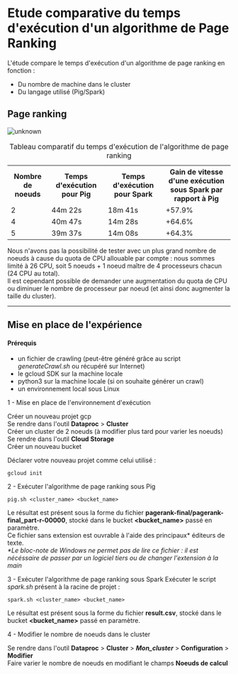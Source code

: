 # Etude comparative du temps d'exécution d'un algorithme de Page Ranking 

L'étude compare le temps d'exécution d'un algorithme de page ranking en fonction :
* Du nombre de machine dans le cluster
* Du langage utilisé (Pig/Spark)

## Page ranking
![unknown](https://user-images.githubusercontent.com/56700560/138350960-7101a83c-8b5c-45b1-94ac-76b5c3c54815.png)

<table>
    <caption>Tableau comparatif du temps d'exécution de l'algorithme de page ranking</caption>
    <tr>
        <th scope="col">Nombre de noeuds</th>
        <th scope="col">Temps d'exécution pour Pig</th>
        <th scope="col">Temps d'exécution pour Spark</th>
        <th scope="col">Gain de vitesse d'une exécution sous Spark par rapport à Pig</th>
    </tr>
    <tr>
        <td>2</td>
        <td>44m 22s</td>
        <td>18m 41s</td>
        <td>+57.9%</td>
    </tr>
    <tr>
        <td>4</td>
        <td>40m 47s</td>
        <td>14m 28s</td>
        <td>+64.6%</td>
    </tr>
    <tr>
        <td>5</td>
        <td>39m 37s</td>
        <td>14m 08s</td>
        <td>+64.3%</td>
    </tr>
</table>

Nous n'avons pas la possibilité de tester avec un plus grand nombre de noeuds à cause du quota de CPU allouable par compte : nous sommes limité à 26 CPU, soit 5 noeuds + 1 noeud maître de 4 processeurs chacun (24 CPU au total).  
Il est cependant possible de demander une augmentation du quota de CPU ou diminuer le nombre de processeur par noeud (et ainsi donc augmenter la taille du cluster). 

---
## Mise en place de l'expérience

#### Prérequis

- un fichier de crawling (peut-être généré grâce au script *generateCrawl.sh* ou récupéré sur Internet)
- le gcloud SDK sur la machine locale
- python3 sur la machine locale (si on souhaite générer un crawl)
- un environnement local sous Linux

1 - Mise en place de l'environnement d'exécution

Créer un nouveau projet gcp  
Se rendre dans l'outil **Dataproc** > **Cluster**   
Créer un cluster de 2 noeuds (à modifier plus tard pour varier les noeuds)  
Se rendre dans l'outil **Cloud Storage**  
Créer un nouveau bucket  

Déclarer votre nouveau projet comme celui utilisé :   
```
gcloud init
```

2 - Exécuter l'algorithme de page ranking sous Pig
```
pig.sh <cluster_name> <bucket_name>
```
Le résultat est présent sous la forme du fichier **pagerank-final/pagerank-final_part-r-00000**, stocké dans le bucket **<bucket_name>** passé en paramètre.  
Ce fichier sans extension est ouvrable à l'aide des principaux* éditeurs de texte.  
*\*Le bloc-note de Windows ne permet pas de lire ce fichier : il est nécéssaire de passer par un logiciel tiers ou de changer l'extension à la main*

3 - Exécuter l'algorithme de page ranking sous Spark
Exécuter le script *spark.sh* présent à la racine de projet :
```
spark.sh <cluster_name> <bucket_name>
```
Le résultat est présent sous la forme du fichier **result.csv**, stocké dans le bucket **<bucket_name>** passé en paramètre.

4 - Modifier le nombre de noeuds dans le cluster

Se rendre dans l'outil **Dataproc** > **Cluster** > ***Mon_cluster*** > **Configuration** > **Modifier**  
Faire varier le nombre de noeuds en modifiant le champs **Noeuds de calcul**

